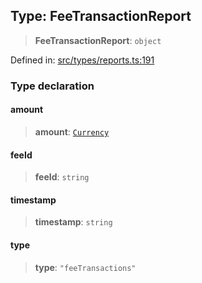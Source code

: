 
## Type: FeeTransactionReport

> **FeeTransactionReport**: `object`

Defined in: [src/types/reports.ts:191](https://github.com/centrifuge/sdk/blob/216f00e20dd3a7bd46cbc9a07a2fa1e84423cd4f/src/types/reports.ts#L191)

### Type declaration

#### amount

> **amount**: [`Currency`](#class-currency)

#### feeId

> **feeId**: `string`

#### timestamp

> **timestamp**: `string`

#### type

> **type**: `"feeTransactions"`
